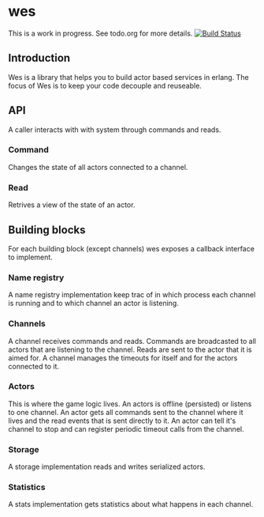 # wes
This is a work in progress. See todo.org for more details.
[![Build Status](https://travis-ci.org/wooga/wes.png?branch=master)](https://travis-ci.org/wooga/wes)

## Introduction
Wes is a library that helps you to build actor based services in erlang.
The focus of Wes is to keep your code decouple and reuseable. 

## API
A caller interacts with with system through commands and reads.

### Command
Changes the state of all actors connected to a channel.

### Read
Retrives a view of the state of an actor.

## Building blocks
For each building block (except channels) wes exposes a callback interface
to implement.

### Name registry
A name registry implementation keep trac of in which process each channel is
running and to which channel an actor is listening.

### Channels
A channel receives commands and reads.
Commands are broadcasted to all actors that are listening to the channel.
Reads are sent to the actor that it is aimed for.
A channel manages the timeouts for itself and for the actors connected to it.

### Actors
This is where the game logic lives.
An actors is offline (persisted) or listens to one channel.
An actor gets all commands sent to the channel where it lives and
the read events that is sent directly to it.
An actor can tell it's channel to stop and can register periodic
timeout calls from the channel.

### Storage
A storage implementation reads and writes serialized actors.

### Statistics
A stats implementation gets statistics about what happens in each channel.

